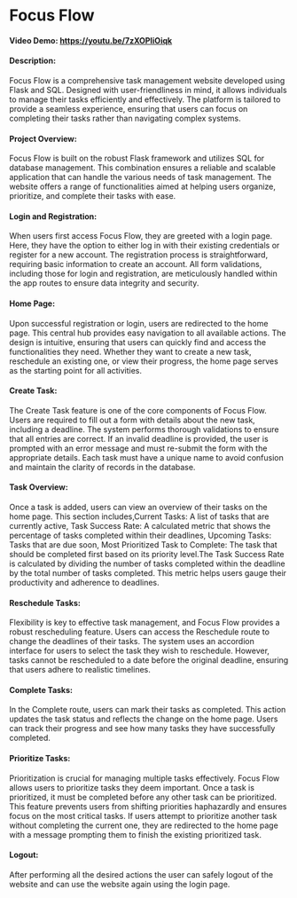 
# Focus Flow
#### Video Demo: https://youtu.be/7zXOPIiOiqk
#### Description:
Focus Flow is a comprehensive task management website developed using Flask and SQL. Designed with user-friendliness in mind, it allows individuals to manage their tasks efficiently and effectively. The platform is tailored to provide a seamless experience, ensuring that users can focus on completing their tasks rather than navigating complex systems.

#### Project Overview:
Focus Flow is built on the robust Flask framework and utilizes SQL for database management. This combination ensures a reliable and scalable application that can handle the various needs of task management. The website offers a range of functionalities aimed at helping users organize, prioritize, and complete their tasks with ease.

#### Login and Registration:
When users first access Focus Flow, they are greeted with a login page. Here, they have the option to either log in with their existing credentials or register for a new account. The registration process is straightforward, requiring basic information to create an account. All form validations, including those for login and registration, are meticulously handled within the app routes to ensure data integrity and security.

#### Home Page:
Upon successful registration or login, users are redirected to the home page. This central hub provides easy navigation to all available actions. The design is intuitive, ensuring that users can quickly find and access the functionalities they need. Whether they want to create a new task, reschedule an existing one, or view their progress, the home page serves as the starting point for all activities.

#### Create Task:
The Create Task feature is one of the core components of Focus Flow. Users are required to fill out a form with details about the new task, including a deadline. The system performs thorough validations to ensure that all entries are correct. If an invalid deadline is provided, the user is prompted with an error message and must re-submit the form with the appropriate details. Each task must have a unique name to avoid confusion and maintain the clarity of records in the database.

#### Task Overview:
Once a task is added, users can view an overview of their tasks on the home page. This section includes,Current Tasks: A list of tasks that are currently active, Task Success Rate: A calculated metric that shows the percentage of tasks completed within their deadlines, Upcoming Tasks: Tasks that are due soon, Most Prioritized Task to Complete: The task that should be completed first based on its priority level.The Task Success Rate is calculated by dividing the number of tasks completed within the deadline by the total number of tasks completed. This metric helps users gauge their productivity and adherence to deadlines.

#### Reschedule Tasks:
Flexibility is key to effective task management, and Focus Flow provides a robust rescheduling feature. Users can access the Reschedule route to change the deadlines of their tasks. The system uses an accordion interface for users to select the task they wish to reschedule. However, tasks cannot be rescheduled to a date before the original deadline, ensuring that users adhere to realistic timelines.

#### Complete Tasks:
In the Complete route, users can mark their tasks as completed. This action updates the task status and reflects the change on the home page. Users can track their progress and see how many tasks they have successfully completed.

#### Prioritize Tasks:
Prioritization is crucial for managing multiple tasks effectively. Focus Flow allows users to prioritize tasks they deem important. Once a task is prioritized, it must be completed before any other task can be prioritized. This feature prevents users from shifting priorities haphazardly and ensures focus on the most critical tasks. If users attempt to prioritize another task without completing the current one, they are redirected to the home page with a message prompting them to finish the existing prioritized task.

#### Logout:
After performing all the desired actions the user can safely logout of the website and can use the website again using the login page.
